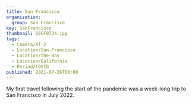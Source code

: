```yaml
---
title: San Francisco
organization: 
  group: San Francisco
key: SanFrancisco
thumbnail: DSCF9734.jpg
tags:
  - Camera/XT-2
  - Location/San-Francisco
  - Location/The-Bay
  - Location/California
  - Period/COVID
published: 2021-07-26T00:00
---
```

My first travel following the start of the pandemic was a week-long trip to San Francisco in July 2022.
